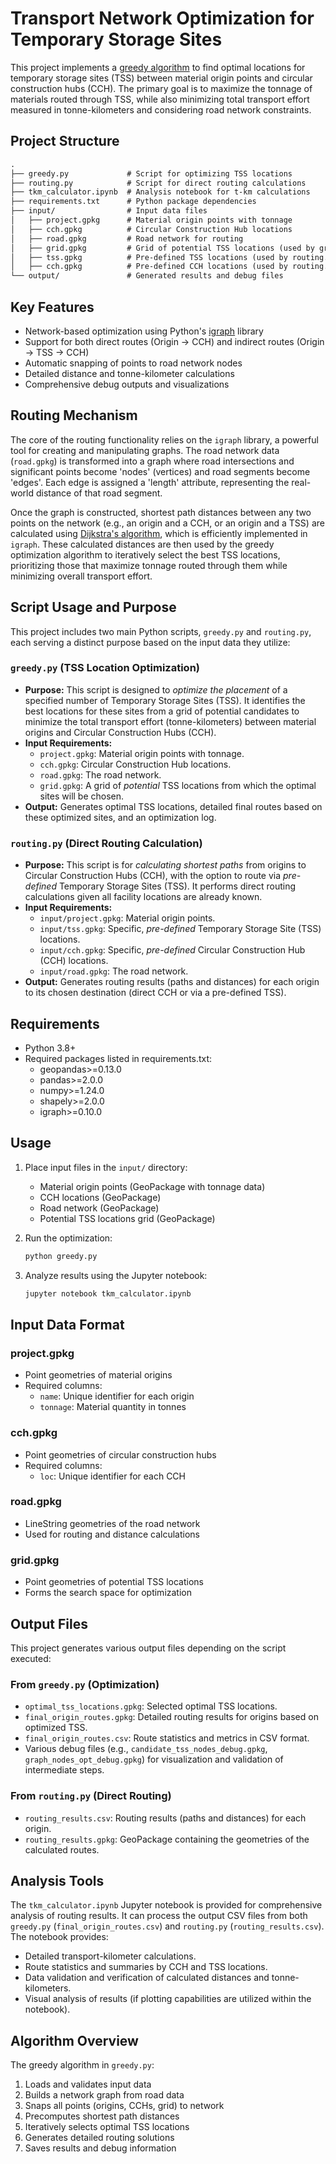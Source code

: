 # Transport Network Optimization for Temporary Storage Sites

This project implements a [greedy algorithm](https://en.wikipedia.org/wiki/Greedy_algorithm) to find optimal locations for temporary storage sites (TSS) between material origin points and circular construction hubs (CCH). The primary goal is to maximize the tonnage of materials routed through TSS, while also minimizing total transport effort measured in tonne-kilometers and considering road network constraints.

## Project Structure

```markdown
.
├── greedy.py             # Script for optimizing TSS locations
├── routing.py            # Script for direct routing calculations
├── tkm_calculator.ipynb  # Analysis notebook for t-km calculations
├── requirements.txt      # Python package dependencies
├── input/                # Input data files
│   ├── project.gpkg      # Material origin points with tonnage
│   ├── cch.gpkg          # Circular Construction Hub locations
│   ├── road.gpkg         # Road network for routing
│   ├── grid.gpkg         # Grid of potential TSS locations (used by greedy.py)
│   ├── tss.gpkg          # Pre-defined TSS locations (used by routing.py)
│   ├── cch.gpkg          # Pre-defined CCH locations (used by routing.py)
└── output/               # Generated results and debug files
```

## Key Features

- Network-based optimization using Python's [igraph](https://igraph.org/) library
- Support for both direct routes (Origin → CCH) and indirect routes (Origin → TSS → CCH)
- Automatic snapping of points to road network nodes
- Detailed distance and tonne-kilometer calculations
- Comprehensive debug outputs and visualizations

## Routing Mechanism

The core of the routing functionality relies on the `igraph` library, a powerful tool for creating and manipulating graphs. The road network data (`road.gpkg`) is transformed into a graph where road intersections and significant points become 'nodes' (vertices) and road segments become 'edges'. Each edge is assigned a 'length' attribute, representing the real-world distance of that road segment.

Once the graph is constructed, shortest path distances between any two points on the network (e.g., an origin and a CCH, or an origin and a TSS) are calculated using [Dijkstra's algorithm](https://en.wikipedia.org/wiki/Dijkstra%27s_algorithm), which is efficiently implemented in `igraph`. These calculated distances are then used by the greedy optimization algorithm to iteratively select the best TSS locations, prioritizing those that maximize tonnage routed through them while minimizing overall transport effort.

## Script Usage and Purpose

This project includes two main Python scripts, `greedy.py` and `routing.py`, each serving a distinct purpose based on the input data they utilize:

### `greedy.py` (TSS Location Optimization)

- **Purpose:** This script is designed to *optimize the placement* of a specified number of Temporary Storage Sites (TSS). It identifies the best locations for these sites from a grid of potential candidates to minimize the total transport effort (tonne-kilometers) between material origins and Circular Construction Hubs (CCH).
- **Input Requirements:**
  - `project.gpkg`: Material origin points with tonnage.
  - `cch.gpkg`: Circular Construction Hub locations.
  - `road.gpkg`: The road network.
  - `grid.gpkg`: A grid of *potential* TSS locations from which the optimal sites will be chosen.
- **Output:** Generates optimal TSS locations, detailed final routes based on these optimized sites, and an optimization log.

### `routing.py` (Direct Routing Calculation)

- **Purpose:** This script is for *calculating shortest paths* from origins to Circular Construction Hubs (CCH), with the option to route via *pre-defined* Temporary Storage Sites (TSS). It performs direct routing calculations given all facility locations are already known.
- **Input Requirements:**
  - `input/project.gpkg`: Material origin points.
  - `input/tss.gpkg`: Specific, *pre-defined* Temporary Storage Site (TSS) locations.
  - `input/cch.gpkg`: Specific, *pre-defined* Circular Construction Hub (CCH) locations.
  - `input/road.gpkg`: The road network.
- **Output:** Generates routing results (paths and distances) for each origin to its chosen destination (direct CCH or via a pre-defined TSS).

## Requirements

- Python 3.8+
- Required packages listed in requirements.txt:
  - geopandas>=0.13.0
  - pandas>=2.0.0
  - numpy>=1.24.0
  - shapely>=2.0.0
  - igraph>=0.10.0

## Usage

1. Place input files in the `input/` directory:
   - Material origin points (GeoPackage with tonnage data)
   - CCH locations (GeoPackage)
   - Road network (GeoPackage)
   - Potential TSS locations grid (GeoPackage)

2. Run the optimization:

   ```bash
   python greedy.py
   ```

3. Analyze results using the Jupyter notebook:

   ```bash
   jupyter notebook tkm_calculator.ipynb
   ```

## Input Data Format

### project.gpkg

- Point geometries of material origins
- Required columns:
  - `name`: Unique identifier for each origin
  - `tonnage`: Material quantity in tonnes

### cch.gpkg

- Point geometries of circular construction hubs
- Required columns:
  - `loc`: Unique identifier for each CCH

### road.gpkg

- LineString geometries of the road network
- Used for routing and distance calculations

### grid.gpkg

- Point geometries of potential TSS locations
- Forms the search space for optimization

## Output Files

This project generates various output files depending on the script executed:

### From `greedy.py` (Optimization)

- `optimal_tss_locations.gpkg`: Selected optimal TSS locations.
- `final_origin_routes.gpkg`: Detailed routing results for origins based on optimized TSS.
- `final_origin_routes.csv`: Route statistics and metrics in CSV format.
- Various debug files (e.g., `candidate_tss_nodes_debug.gpkg`, `graph_nodes_opt_debug.gpkg`) for visualization and validation of intermediate steps.

### From `routing.py` (Direct Routing)

- `routing_results.csv`: Routing results (paths and distances) for each origin.
- `routing_results.gpkg`: GeoPackage containing the geometries of the calculated routes.

## Analysis Tools

The `tkm_calculator.ipynb` Jupyter notebook is provided for comprehensive analysis of routing results. It can process the output CSV files from both `greedy.py` (`final_origin_routes.csv`) and `routing.py` (`routing_results.csv`). The notebook provides:

- Detailed transport-kilometer calculations.
- Route statistics and summaries by CCH and TSS locations.
- Data validation and verification of calculated distances and tonne-kilometers.
- Visual analysis of results (if plotting capabilities are utilized within the notebook).

## Algorithm Overview

The greedy algorithm in `greedy.py`:

1. Loads and validates input data
2. Builds a network graph from road data
3. Snaps all points (origins, CCHs, grid) to network
4. Precomputes shortest path distances
5. Iteratively selects optimal TSS locations
6. Generates detailed routing solutions
7. Saves results and debug information
